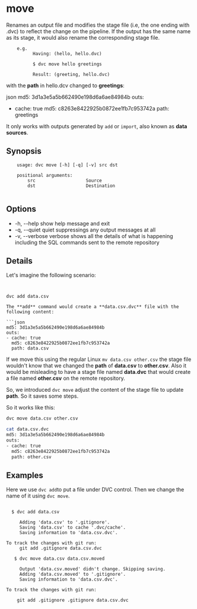 # move

 Renames an output file and modifies the stage file (i.e, the one ending with .dvc) to reflect the change on the pipeline. If the output has the same name as its stage, it would also rename the corresponding stage file.

        e.g.
              Having: (hello, hello.dvc)

              $ dvc move hello greetings

              Result: (greeting, hello.dvc)

with the **path** in hello.dcv changed to **greetings**:

json
md5: 3d1a3e5a5b662490e198d6a6ae84984b
outs:
- cache: true
  md5: c8263e8422925b0872ee1fb7c953742a
  path: greetings
  

It only works with outputs generated by `add` or `import`, also known as **data sources**.

 

## Synopsis

``` 
    usage: dvc move [-h] [-q] [-v] src dst

    positional arguments:
        src                   Source
        dst                   Destination
   
```

## Options

 *  -h, --help            show help message and exit
 *  -q, --quiet           quiet suppressings any output messages at all
 *  -v, --verbose         verbose shows all the details of what is happening including the SQL commands sent to the remote repository

## Details


Let's imagine the following scenario:

```


dvc add data.csv

The **add** command would create a **data.csv.dvc** file with the following content:

```json
md5: 3d1a3e5a5b662490e198d6a6ae84984b
outs:
- cache: true
  md5: c8263e8422925b0872ee1fb7c953742a
  path: data.csv
```

If we move this using the regular Linux `mv data.csv other.csv` the stage file wouldn't know that we changed the **path** of **data.csv** to **other.csv**. Also it would be misleading to have a stage file named **data.dvc** that would create a file named **other.csv** on the remote repository.

So, we introduced `dvc move` adjust the content of the stage file to update **path**.  So it saves some steps.

So it works like this:

```bash
dvc move data.csv other.csv

cat data.csv.dvc
md5: 3d1a3e5a5b662490e198d6a6ae84984b
outs:
- cache: true
  md5: c8263e8422925b0872ee1fb7c953742a
  path: other.csv


```


## Examples
Here we use `dvc add`to put a file under DVC control.  Then we change the name of it using `dvc move`.

```dvc

  $ dvc add data.csv
     
     Adding 'data.csv' to '.gitignore'.
     Saving 'data.csv' to cache '.dvc/cache'.
     Saving information to 'data.csv.dvc'.

To track the changes with git run:
     git add .gitignore data.csv.dvc
     
   $ dvc move data.csv data.csv.moved
     
     Output 'data.csv.moved' didn't change. Skipping saving.
     Adding 'data.csv.moved' to '.gitignore'.
     Saving information to 'data.csv.dvc'.

To track the changes with git run:

	git add .gitignore .gitignore data.csv.dvc  
```
